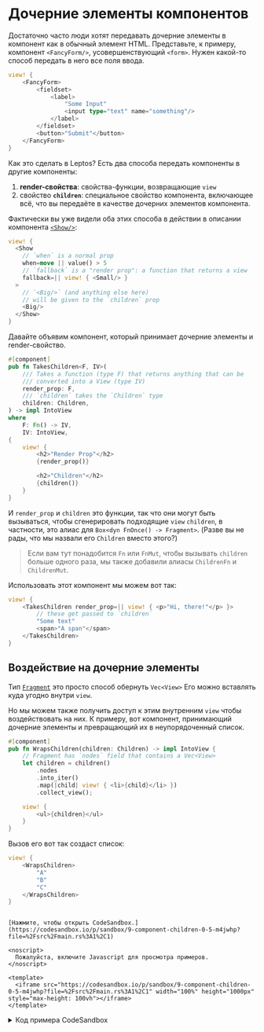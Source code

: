 # Дочерние элементы компонентов

Достаточно часто люди хотят передавать дочерние элементы в компонент как в обычный элемент HTML. 
Представьте, к примеру, компонент `<FancyForm/>`, усовершенствующий `<form>`. Нужен какой-то способ
передать в него все поля ввода.

```rust
view! {
    <FancyForm>
        <fieldset>
            <label>
                "Some Input"
                <input type="text" name="something"/>
            </label>
        </fieldset>
        <button>"Submit"</button>
    </FancyForm>
}
```

Как это сделать в Leptos? Есть два способа передать компоненты в другие компоненты:

1. **render-свойства**: свойства-функции, возвращающие `view`
2. свойство **`children`**: специальное свойство компонента, включающее всё, что вы передаёте в качестве дочерних элементов компонента.

Фактически вы уже видели оба этих способа в действии в описании компонента [`<Show/>`](/view/06_control_flow.html#show):

```rust
view! {
  <Show
    // `when` is a normal prop
    when=move || value() > 5
    // `fallback` is a "render prop": a function that returns a view
    fallback=|| view! { <Small/> }
  >
    // `<Big/>` (and anything else here)
    // will be given to the `children` prop
    <Big/>
  </Show>
}
```

Давайте объявим компонент, который принимает дочерние элементы и render-свойство.

```rust
#[component]
pub fn TakesChildren<F, IV>(
    /// Takes a function (type F) that returns anything that can be
    /// converted into a View (type IV)
    render_prop: F,
    /// `children` takes the `Children` type
    children: Children,
) -> impl IntoView
where
    F: Fn() -> IV,
    IV: IntoView,
{
    view! {
        <h2>"Render Prop"</h2>
        {render_prop()}

        <h2>"Children"</h2>
        {children()}
    }
}
```

И `render_prop` и `children` это функции, так что они могут быть вызываться, чтобы сгенерировать подходящие `view`
`children`, в частности, это алиас для `Box<dyn FnOnce() -> Fragment>`. (Разве вы не рады, что мы назвали его `Children` вместо этого?)

> Если вам тут понадобится `Fn` или `FnMut`, чтобы вызывать `children` больше одного раза,
> мы также добавили алиасы `ChildrenFn` и `ChildrenMut`.

Использовать этот компонент мы можем вот так:

```rust
view! {
    <TakesChildren render_prop=|| view! { <p>"Hi, there!"</p> }>
        // these get passed to `children`
        "Some text"
        <span>"A span"</span>
    </TakesChildren>
}
```

## Воздействие на дочерние элементы

Тип [`Fragment`](https://docs.rs/leptos/latest/leptos/struct.Fragment.html) это просто способ обернуть `Vec<View>` Его можно вставлять куда угодно внутри `view`.

Но мы можем также получить доступ к этим внутренним `view` чтобы воздействовать на них.
К примеру, вот компонент, принимающий дочерние элементы и превращающий их в неупорядоченный список.

```rust
#[component]
pub fn WrapsChildren(children: Children) -> impl IntoView {
    // Fragment has `nodes` field that contains a Vec<View>
    let children = children()
        .nodes
        .into_iter()
        .map(|child| view! { <li>{child}</li> })
        .collect_view();

    view! {
        <ul>{children}</ul>
    }
}
```

Вызов его вот так создаст список:

```rust
view! {
    <WrapsChildren>
        "A"
        "B"
        "C"
    </WrapsChildren>
}
```

```admonish sandbox title="Live example" collapsible=true

[Нажмите, чтобы открыть CodeSandbox.](https://codesandbox.io/p/sandbox/9-component-children-0-5-m4jwhp?file=%2Fsrc%2Fmain.rs%3A1%2C1)

<noscript>
  Пожалуйста, включите Javascript для просмотра примеров.
</noscript>

<template>
  <iframe src="https://codesandbox.io/p/sandbox/9-component-children-0-5-m4jwhp?file=%2Fsrc%2Fmain.rs%3A1%2C1" width="100%" height="1000px" style="max-height: 100vh"></iframe>
</template>

```

<details>
<summary>Код примера CodeSandbox</summary>

```rust
use leptos::*;

// Often, you want to pass some kind of child view to another
// component. There are two basic patterns for doing this:
// - "render props": creating a component prop that takes a function
//   that creates a view
// - the `children` prop: a special property that contains content
//   passed as the children of a component in your view, not as a
//   property

#[component]
pub fn App() -> impl IntoView {
    let (items, set_items) = create_signal(vec![0, 1, 2]);
    let render_prop = move || {
        // items.with(...) reacts to the value without cloning
        // by applying a function. Here, we pass the `len` method
        // on a `Vec<_>` directly
        let len = move || items.with(Vec::len);
        view! {
            <p>"Length: " {len}</p>
        }
    };

    view! {
        // This component just displays the two kinds of children,
        // embedding them in some other markup
        <TakesChildren
            // for component props, you can shorthand
            // `render_prop=render_prop` => `render_prop`
            // (this doesn't work for HTML element attributes)
            render_prop
        >
            // these look just like the children of an HTML element
            <p>"Here's a child."</p>
            <p>"Here's another child."</p>
        </TakesChildren>
        <hr/>
        // This component actually iterates over and wraps the children
        <WrapsChildren>
            <p>"Here's a child."</p>
            <p>"Here's another child."</p>
        </WrapsChildren>
    }
}

/// Displays a `render_prop` and some children within markup.
#[component]
pub fn TakesChildren<F, IV>(
    /// Takes a function (type F) that returns anything that can be
    /// converted into a View (type IV)
    render_prop: F,
    /// `children` takes the `Children` type
    /// this is an alias for `Box<dyn FnOnce() -> Fragment>`
    /// ... aren't you glad we named it `Children` instead?
    children: Children,
) -> impl IntoView
where
    F: Fn() -> IV,
    IV: IntoView,
{
    view! {
        <h1><code>"<TakesChildren/>"</code></h1>
        <h2>"Render Prop"</h2>
        {render_prop()}
        <hr/>
        <h2>"Children"</h2>
        {children()}
    }
}

/// Wraps each child in an `<li>` and embeds them in a `<ul>`.
#[component]
pub fn WrapsChildren(children: Children) -> impl IntoView {
    // children() returns a `Fragment`, which has a
    // `nodes` field that contains a Vec<View>
    // this means we can iterate over the children
    // to create something new!
    let children = children()
        .nodes
        .into_iter()
        .map(|child| view! { <li>{child}</li> })
        .collect::<Vec<_>>();

    view! {
        <h1><code>"<WrapsChildren/>"</code></h1>
        // wrap our wrapped children in a UL
        <ul>{children}</ul>
    }
}

fn main() {
    leptos::mount_to_body(App)
}
```

</details>
</preview>
